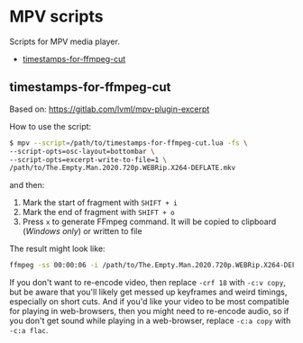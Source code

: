 # MPV scripts

Scripts for MPV media player.

<!-- MarkdownTOC -->

- [timestamps-for-ffmpeg-cut](#timestamps-for-ffmpeg-cut)

<!-- /MarkdownTOC -->

## timestamps-for-ffmpeg-cut

Based on: https://gitlab.com/lvml/mpv-plugin-excerpt

How to use the script:

``` sh
$ mpv --script=/path/to/timestamps-for-ffmpeg-cut.lua -fs \
--script-opts=osc-layout=bottombar \
--script-opts=excerpt-write-to-file=1 \
/path/to/The.Empty.Man.2020.720p.WEBRip.X264-DEFLATE.mkv
```

and then:

1. Mark the start of fragment with `SHIFT + i`
2. Mark the end of fragment with `SHIFT + o`
3. Press `x` to generate FFmpeg command. It will be copied to clipboard (*Windows only*) or written to file

The result might look like:

``` sh
ffmpeg -ss 00:00:06 -i /path/to/The.Empty.Man.2020.720p.WEBRip.X264-DEFLATE.mkv -t 11.325 -crf 18 -c:a copy -map_chapters -1 /path/to/The.Empty.Man.2020.720p.WEBRip.X264-DEFLATE-cut.mp4
```

If you don't want to re-encode video, then replace `-crf 18` with `-c:v copy`, but be aware that you'll likely get messed up keyframes and weird timings, especially on short cuts. And if you'd like your video to be most compatible for playing in web-browsers, then you might need to re-encode audio, so if you don't get sound while playing in a web-browser, replace `-c:a copy` with `-c:a flac`.
